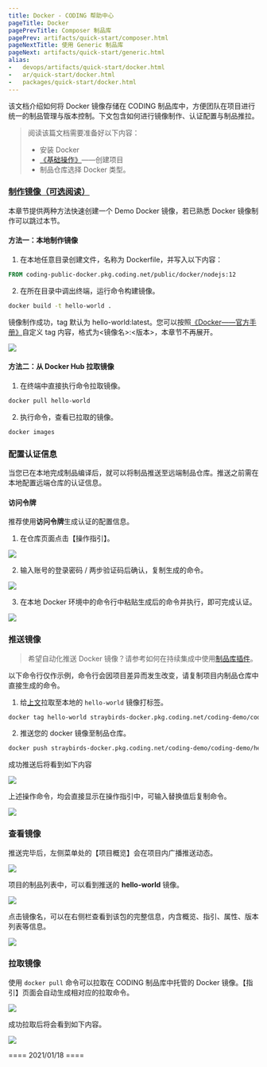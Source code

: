 ```yaml
---
title: Docker - CODING 帮助中心
pageTitle: Docker
pagePrevTitle: Composer 制品库
pagePrev: artifacts/quick-start/composer.html
pageNextTitle: 使用 Generic 制品库
pageNext: artifacts/quick-start/generic.html
alias: 
-   devops/artifacts/quick-start/docker.html
-   ar/quick-start/docker.html
-   packages/quick-start/docker.html
---
```


该文档介绍如何将 Docker 镜像存储在 CODING 制品库中，方便团队在项目进行统一的制品管理与版本控制。下文包含如何进行镜像制作、认证配置与制品推拉。

> 阅读该篇文档需要准备好以下内容：
> -   安装 Docker
> -   [《基础操作》](/docs/artifacts/quick-start/basic.html)——创建项目
> -   制品仓库选择 Docker 类型。

### [制作镜像（可选阅读）](#image)

本章节提供两种方法快速创建一个 Demo Docker 镜像，若已熟悉 Docker 镜像制作可以跳过本节。

#### 方法一：本地制作镜像

1.  在本地任意目录创建文件，名称为 Dockerfile，并写入以下内容：

```dockerfile
FROM coding-public-docker.pkg.coding.net/public/docker/nodejs:12
```

2.  在所在目录中调出终端，运行命令构建镜像。

```bash
docker build -t hello-world .
```

镜像制作成功，tag 默认为 hello-world:latest。您可以按照[《Docker——官方手册》](https://docs.docker.com/engine/reference/commandline/tag/)自定义 tag 内容，格式为<镜像名>:<版本>，本章节不再展开。

![](https://help-assets.codehub.cn/enterprise/20210118152615.png)

#### 方法二：从 Docker Hub 拉取镜像

1.  在终端中直接执行命令拉取镜像。

```bash
docker pull hello-world
```
2.  执行命令，查看已拉取的镜像。

```bash
docker images
```

### 配置认证信息

当您已在本地完成制品编译后，就可以将制品推送至远端制品仓库。推送之前需在本地配置远端仓库的认证信息。

#### 访问令牌

推荐使用**访问令牌**生成认证的配置信息。

1.  在仓库页面点击【操作指引】。

![](https://help-assets.codehub.cn/enterprise/20210727205110.png)

2.  输入账号的登录密码 / 两步验证码后确认，复制生成的命令。

![](https://help-assets.codehub.cn/enterprise/20210727205152.png)

3.  在本地 Docker 环境中的命令行中粘贴生成后的命令并执行，即可完成认证。

![](https://help-assets.codehub.cn/enterprise/20191009161317.png)

### 推送镜像

> 希望自动化推送 Docker 镜像？请参考如何在持续集成中使用[制品库插件](/docs/artifacts/plugins/cci-push-docker.html)。

以下命令行仅作示例，命令行会因项目差异而发生改变，请复制项目内制品仓库中直接生成的命令。

1.  给[上文](#image)拉取至本地的 `hello-world` 镜像打标签。

```bash
docker tag hello-world straybirds-docker.pkg.coding.net/coding-demo/coding-demo/hello-world
```

2.  推送您的 docker 镜像至制品仓库。

```bash
docker push straybirds-docker.pkg.coding.net/coding-demo/coding-demo/hello-world
```

成功推送后将看到如下内容

![](https://help-assets.codehub.cn/enterprise/20210118163612.png)

上述操作命令，均会直接显示在操作指引中，可输入替换值后复制命令。

![](https://help-assets.codehub.cn/enterprise/20210727205300.png)

### 查看镜像

推送完毕后，左侧菜单处的【项目概览】会在项目内广播推送动态。

![](https://help-assets.codehub.cn/enterprise/20210118164837.png)

项目的制品列表中，可以看到推送的 **hello-world** 镜像。

![](https://help-assets.codehub.cn/enterprise/20210727205423.png)

点击镜像名，可以在右侧栏查看到该包的完整信息，内含概览、指引、属性、版本列表等信息。

![](https://help-assets.codehub.cn/enterprise/20210727205541.png)

### 拉取镜像

使用 `docker pull` 命令可以拉取在 CODING 制品库中托管的 Docker 镜像。【指引】页面会自动生成相对应的拉取命令。

![](https://help-assets.codehub.cn/enterprise/20210727204331.png)

成功拉取后将会看到如下内容。

![](https://help-assets.codehub.cn/enterprise/20210727205543.png)

==== 2021/01/18 ====
